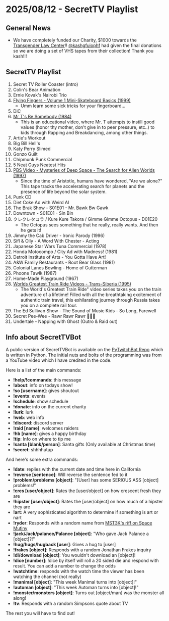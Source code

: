# 2025/08/12 - SecretTV Playlist

## General News

- We have completely funded our Charity, $1000 towards the [Transgender Law Center](https://transgenderlawcenter.org/)!!  [@kashgfuiophf](https://www.twitch.tv/kashgfuiophf) had given the final donations so we are doing a set of VHS tapes from their collection!  Thank you kash!!!

## SecretTV Playlist

1. Secret TV Roller Coaster (intro)
2. Colin's Bear Animation
3. Ernie Kovak's Nairobi Trio
4. [Flying Fingers - Volume 1 Mini-Skateboard Basics (1999)](https://www.ebay.com/itm/196868669418)
   - Umm learn some sick tricks for your fingerboard...
5. DiC
6. [Mr T's Be Somebody (1984)](https://en.wikipedia.org/wiki/Be_Somebody..._or_Be_Somebody%27s_Fool!)
   - This is an educational video, where Mr. T attempts to instill good values (honor thy mother, don't give in to peer pressure, etc..) to kids through Rapping and Breakdancing, among other things.
7. Artie's Workout
8. Big Bill Hell's
9. Katy Perry Slimed
10. Gonzo Guilt
11. Chipmunk Punk Commercial
12. 5 Neat Guys Neatest Hits
13. [PBS Video - Mysteries of Deep Space - The Search for Alien Worlds (1997)](https://www.pbs.org/deepspace/broadcast/)
    -  Since the time of Aristotle, humans have wondered, "Are we alone?" This tape tracks the accelerating search for planets and the presence of life beyond the solar system. 
14. Punk CD
15. Diet Coke Ad with Weird Al
16. The Brak Show - S01E01 - Mr. Bawk Bw Gawk
17. Downtown - S01E01 - Sin Bin    
18. クレクレタコラ / Kure Kure Takora / Gimme Gimme Octopus - D01E20
    - The Octopus sees something that he really, really wants.  And then he gets it!
19. Jimmy the Cab Driver - Ironic Parody (1996)
20. Sifl & Olly - A Word With Chester - Acting
21. Japanese Star Wars Tuna Commercial (1978)
22. Honda Motocompo / City Ad with Madness! (1981)
23. Detroit Institute of Arts - You Gotta Have Art!
24. A&W Family Restaurants - Root Bear Glass (1981)
25. Colonial Lanes Bowling - Home of Gutterman
26. Phoone Tawlk (1987)
27. Home-Made Playground (1967)
28. [Worlds Greatest Train Ride Videos - Trans-Siberia (1995)](https://www.themoviedb.org/movie/1160728-world-s-greatest-train-ride-videos-trans-siberia)
    - The World's Greatest Train Ride" video series takes you on the train adventure of a lifetime! Filled with all the breathtaking excitement of authentic train travel, this exhilarating journey through Russia takes you on a complete rail tour.
29. The Ed Sullivan Show - The Sound of Music Kids - So Long, Farewell
30. Secret Pee-Wee - Rawr Rawr Rawr 🐊🐊🐊
31. Undertale - Napping with Ghost (Outro & Raid out)



## Info about SecretTVBot

A public version of SecretTVBot is available on the [PyTwitchBot Repo](https://github.com/awbored/PyTwitchBot) which is written in Python.  The initial nuts and bolts of the programming was from a YouTube video which I have credited in the code.

Here is a list of the main commands:
- **!help/!commands**: this message
- **!about**: info on todays show!
- **!so [username]**: gives shoutout
- **!events**: events
- **!schedule**: show schedule
- **!donate**: info on the current charity
- **!lurk**: lurk
- **!web**: web info
- **!discord**: discord server
- **!raid [name]**: welcomes raiders
- **!hb [name]**: gives a happy birthday
- **!tip**: Info on where to tip me
- **!santa [blank/person]**: Santa gifts (Only available at Christmas time)
- **!secret**: shhhhutup

And here's some extra commands:
- **!date**: replies with the current date and time here in California
- **!reverse [sentence]**: Will reverse the sentence fed to it
- **!problem/problems [object]**: "[User] has some SERIOUS ASS [object] problems!"
- **!cres [user/object]**: Rates the [user/object] on how crescent fresh they are
- **!hipster [user/object]**: Rates the [user/object] on how much of a hipster they are
- **!art**: A very sophisticated algorithm to determine if something is art or nart
- **!ryder**: Responds with a random name from [MST3K's riff on Space Mutiny](https://www.rowsdowr.com/2011/04/04/space-mutiny-the-many-names-of-david-ryder-mst3k-video/)
- **!jack/Jack/palance/Palance [object]**: "Who gave Jack Palance a [object]?!"
- **!hug/hugs/hugback [user]**: Gives a hug to [user]
- **!frakes [object]**: Responds with a random Jonathan Frakes inquiry
- **!dl/download [object]**: You wouldn't download an [object]!
- **!dice [number]**: !dice by itself will roll a 20 sided die and respond with result.  You can add a number to change the odds
- **!watchtime**: responds with the watch time the viewer has been watching the channel (not really)
- **!manimal [object]**: "This week Manimal turns into [object]!"
- **!automan [object]**: "This week Automan turns into [object]!"
- **!monster/monsters [object]**: Turns out [object/man] was the monster all along!
- **!tv**: Responds with a random Simpsons quote about TV

The rest you will have to find out!
